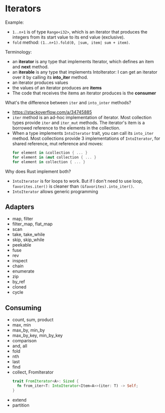 # Iterators

Example:

- `1..n+1` is of type `Range<i32>`, which is an iterator that produces the integers from its start value to its end value (exclusive).
- `fold` method: `(1..n+1).fold(0, |sum, item| sum + item)`.

Terminology:

- an **iterator** is any type that implements Iterator, which defines an item and **next** method.
- an **iterable** is any type that implements IntoIterator: I can get an iterator over it by calling its **into_iter** method.
- an iterator produces values
- the values of an iterator produces are **items**
- The code that receives the items an iterator produces is the **consumer**

What's the difference between `iter` and `into_inter` methods?

- https://stackoverflow.com/a/34745885
- `iter` method is an ad-hoc implementation of iterator. Most collection types provide `iter` and `iter_mut` methods. The iterator's item is a borrowed reference to the elements in the collection.
- When a type implements `IntoIterator` trait, you can call its `into_iter` method. Most collections provide 3 implementations of `IntoIterator`, for shared reference, mut reference and moves:
  ```rust
  for element in &collection { ... }
  for element in &mut collection { ... }
  for element in collection { ... }
  ```

Why does Rust implement both?

- `IntoIterator` is for loops to work. But if I don't need to use loop, `favorites.iter()` is cleaner than `(&favorites).into_iter()`.
- `IntoIterator` allows generic programming

## Adapters

- map, filter
- filter_map, flat_map
- scan
- take, take_while
- skip, skip_while
- peekable
- fuse
- rev
- inspect
- chain
- enumerate
- zip
- by_ref
- cloned
- cycle

## Consuming

- count, sum, product
- max, min
- max_by, min_by
- max_by_key, min_by_key
- comparison
- and, all
- fold
- nth
- last
- find
- collect, FromIterator
  ```rust
  trait FromIterator<A>: Sized {
    fn from_iter<T: IntoIterator<Item=A>>(iter: T) -> Self;
  }
  ```
- extend
- partition
